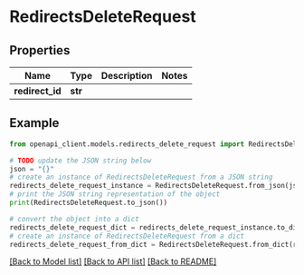 # RedirectsDeleteRequest


## Properties

Name | Type | Description | Notes
------------ | ------------- | ------------- | -------------
**redirect_id** | **str** |  | 

## Example

```python
from openapi_client.models.redirects_delete_request import RedirectsDeleteRequest

# TODO update the JSON string below
json = "{}"
# create an instance of RedirectsDeleteRequest from a JSON string
redirects_delete_request_instance = RedirectsDeleteRequest.from_json(json)
# print the JSON string representation of the object
print(RedirectsDeleteRequest.to_json())

# convert the object into a dict
redirects_delete_request_dict = redirects_delete_request_instance.to_dict()
# create an instance of RedirectsDeleteRequest from a dict
redirects_delete_request_from_dict = RedirectsDeleteRequest.from_dict(redirects_delete_request_dict)
```
[[Back to Model list]](../README.md#documentation-for-models) [[Back to API list]](../README.md#documentation-for-api-endpoints) [[Back to README]](../README.md)


